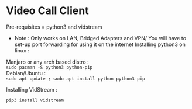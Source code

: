 # Video Call Client
Pre-requisites = python3 and vidstream
- Note : Only works on LAN, Bridged Adapters and VPN/ You will have to set-up port forwarding for using it on the internet
Installing python3 on linux :

Manjaro or any arch based distro :  <br>
`sudo pacman -S python3 python-pip`<br>
Debian/Ubuntu : <br>
`sudo apt update ; sudo apt install python python3-pip`<br>

Installing VidStream :

`pip3 install vidstream`
